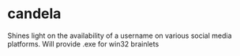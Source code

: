 # candela

Shines light on the availability of a username on various social media platforms. Will provide .exe for win32 brainlets